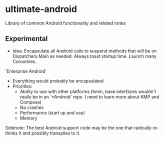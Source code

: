 # ultimate-android
Library of common Android functionality and related notes



## Experimental

- Idea: Encapsulate all Android calls to suspend methods that will be on Dispatchers.Main as needed. Always toast startup time. Launch many Coroutines. 

'Enterprise Android'
- Everything would probably be encapsulated
- Priorities:
    - Ability to use with other platforms (hmm, base interfaces wouldn't really be in an '*Android' repo. I need to learn more about KMP and Compose) 
    - No crashes
    - Performance (start up and use)
    - Memory


Sidenote: The best Android support code may be the one that radically re-thinks it and possibly transpiles to it.

